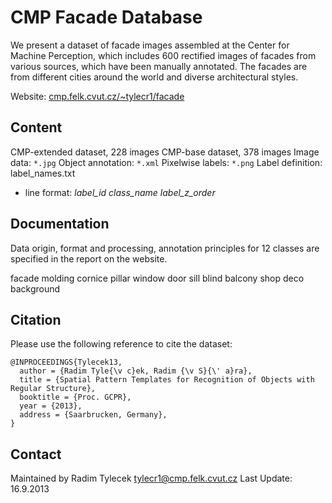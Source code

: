 #  CMP Facade Database

We present a dataset of facade images assembled at the Center for Machine Perception, which includes 600 rectified images of facades from various sources, which have been manually annotated. The facades are from different cities around the world and diverse architectural styles. 

Website: [cmp.felk.cvut.cz/~tylecr1/facade](cmp.felk.cvut.cz/~tylecr1/facade)

## Content 

CMP-extended dataset, 228 images
CMP-base dataset, 378 images
Image data: `*.jpg`
Object annotation: `*.xml`
Pixelwise labels: `*.png`
Label definition: label_names.txt
  - line format: _label_id_ _class_name_ _label_z_order_

## Documentation 

Data origin, format and processing, annotation principles for 12 classes are specified in the report on the website. 

facade 
molding
cornice
pillar
window
door
sill
blind
balcony
shop
deco
background

## Citation 

Please use the following reference to cite the dataset:
```
@INPROCEEDINGS{Tylecek13,
  author = {Radim Tyle{\v c}ek, Radim {\v S}{\' a}ra},
  title = {Spatial Pattern Templates for Recognition of Objects with Regular Structure},
  booktitle = {Proc. GCPR},
  year = {2013},
  address = {Saarbrucken, Germany},
}
```
## Contact 

Maintained by Radim Tylecek tylecr1@cmp.felk.cvut.cz
Last Update: 16.9.2013   
